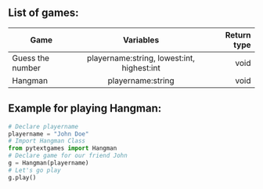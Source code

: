 ## List of games:

| Game             | Variables                                  | Return type  |
| ---------------- |:------------------------------------------:| ------------:|
| Guess the number | playername:string, lowest:int, highest:int | void         |
| Hangman          | playername:string                          | void         |

## Example for playing Hangman:

```python
# Declare playername
playername = "John Doe"
# Import Hangman Class
from pytextgames import Hangman
# Declare game for our friend John
g = Hangman(playername)
# Let's go play
g.play()
```
